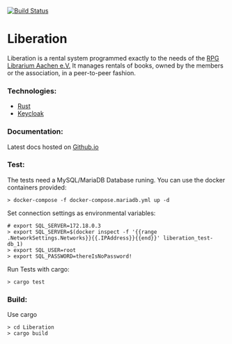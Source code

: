 [![Build Status](https://travis-ci.org/RPGLibrarium/Liberation.svg?branch=master)](https://travis-ci.org/RPGLibrarium/Liberation)
# Liberation

Liberation is a rental system programmed exactly to the needs of the [RPG Librarium Aachen e.V.](https://rpg-librarium.de)
It manages rentals of books, owned by the members or the association, in a peer-to-peer fashion.

### Technologies:
- [Rust](https://www.rust-lang.org/en-US/)
- [Keycloak](https://www.keycloak.org/index.html)

### Documentation:
Latest docs hosted on [Github.io](https://rpglibrarium.github.io/Liberation/)

### Test:
The tests need a MySQL/MariaDB Database runing. You can use the docker containers provided:
```
> docker-compose -f docker-compose.mariadb.yml up -d
```
Set connection settings as environmental variables:
```
# export SQL_SERVER=172.18.0.3
> export SQL_SERVER=$(docker inspect -f '{{range .NetworkSettings.Networks}}{{.IPAddress}}{{end}}' liberation_test-db_1)
> export SQL_USER=root
> export SQL_PASSWORD=thereIsNoPassword!
```
Run Tests with cargo:
```
> cargo test
```

### Build:
Use cargo
```
> cd Liberation
> cargo build
```

